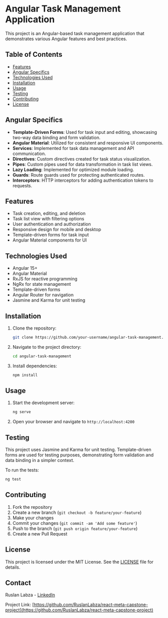 # Angular Task Management Application

This project is an Angular-based task management application that demonstrates various Angular features and best practices.

## Table of Contents
- [Features](#features)
- [Angular Specifics](#angular-specifics)
- [Technologies Used](#technologies-used)
- [Installation](#installation)
- [Usage](#usage)
- [Testing](#testing)
- [Contributing](#contributing)
- [License](#license)

## Angular Specifics

- **Template-Driven Forms**: Used for task input and editing, showcasing two-way data binding and form validation.
- **Angular Material**: Utilized for consistent and responsive UI components.
- **Services**: Implemented for task data management and API communication.
- **Directives**: Custom directives created for task status visualization.
- **Pipes**: Custom pipes used for data transformation in task list views.
- **Lazy Loading**: Implemented for optimized module loading.
- **Guards**: Route guards used for protecting authenticated routes.
- **Interceptors**: HTTP interceptors for adding authentication tokens to requests.

## Features

- Task creation, editing, and deletion
- Task list view with filtering options
- User authentication and authorization
- Responsive design for mobile and desktop
- Template-driven forms for task input
- Angular Material components for UI

## Technologies Used

- Angular 15+
- Angular Material
- RxJS for reactive programming
- NgRx for state management
- Template-driven forms
- Angular Router for navigation
- Jasmine and Karma for unit testing

## Installation

1. Clone the repository:
   ```bash
   git clone https://github.com/your-username/angular-task-management.git
   ```
2. Navigate to the project directory:
   ```bash
   cd angular-task-management
   ```
3. Install dependencies:
   ```bash
   npm install
   ```

## Usage

1. Start the development server:
   ```bash
   ng serve
   ```
2. Open your browser and navigate to `http://localhost:4200`

## Testing

This project uses Jasmine and Karma for unit testing. Template-driven forms are used for testing purposes, demonstrating form validation and data binding in a simpler context.

To run the tests:
   ```bash
   ng test
   ```

## Contributing

1. Fork the repository
2. Create a new branch (`git checkout -b feature/your-feature`)
3. Make your changes
4. Commit your changes (`git commit -am 'Add some feature'`)
5. Push to the branch (`git push origin feature/your-feature`)
6. Create a new Pull Request

## License

This project is licensed under the MIT License. See the [LICENSE](LICENSE) file for details.

## Contact

Ruslan Labza - [LinkedIn](https://www.linkedin.com/in/ruslanlabza)

Project Link: [https://github.com/RuslanLabza/react-meta-capstone-project](https://github.com/RuslanLabza/react-meta-capstone-project)
